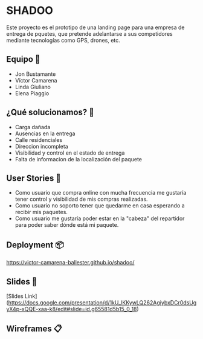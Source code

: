 # SHADOO
Este proyecto es el prototipo de una landing page para una empresa de entrega de pquetes, que pretende adelantarse a sus competidores mediante tecnologías como GPS, drones, etc.

## Equipo 🚂
- Jon Bustamante
- Víctor Camarena
- Linda Giuliano
- Elena Piaggio

## ¿Qué solucionamos? 🚀
- Carga dañada
- Ausencias en la entrega
- Calle residenciales
- Direccion incompleta
- Visibilidad y control en el estado de entrega
- Falta de informacion de la localización del paquete

## User Stories 📌
- Como usuario que compra online con mucha frecuencia me gustaría tener control y visibilidad de mis compras realizadas.
- Como usuario no soporto tener que quedarme en casa esperando a recibir mis paquetes.
- Como usuario me gustaría poder estar en la "cabeza" del repartidor para poder saber dónde está mi paquete.

## Deployment 📦
https://victor-camarena-ballester.github.io/shadoo/

## Slides 📎
[Slides Link] (https://docs.google.com/presentation/d/1kU_lKKywLQ262AgiybxDCr0dsUgyX4p-xQQE-xaa-k8/edit#slide=id.g65581d5b15_0_18)

## Wireframes 📋





